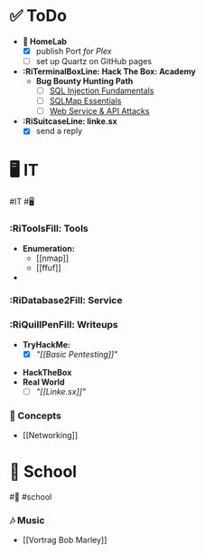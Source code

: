 # ✅ ToDo
- **🧪 HomeLab**
	- [x] publish Port _for Plex_
	- [ ] set up Quartz on GitHub pages
- **:RiTerminalBoxLine: Hack The Box: Academy**
	- **Bug Bounty Hunting Path**
		- [ ] [SQL Injection Fundamentals](https://academy.hackthebox.com/module/details/33)
		- [ ] [SQLMap Essentials](https://academy.hackthebox.com/module/details/58)
		- [ ] [Web Service & API Attacks](https://academy.hackthebox.com/module/details/160) 
- **:RiSuitcaseLine: linke.sx**
	- [x] send a reply
# 🖥 IT
#IT #🖥
### :RiToolsFill: Tools
*  **Enumeration:**
	* [[nmap]]
	* [[ffuf]]
* 


### :RiDatabase2Fill: Service

### :RiQuillPenFill: Writeups
* **TryHackMe:**
	- [x] _"[[Basic Pentesting]]"_
- **HackTheBox**
- **Real World**
	- [ ] _"[[Linke.sx]]"_
### 🤔 Concepts
- [[Networking]]




# 🏫 School
#🏫 #school 
### 🎶 Music
 * [[Vortrag  Bob Marley]] 

